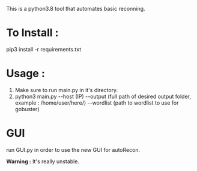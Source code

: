 This is a python3.8 tool that automates basic reconning.


# To Install :

pip3 install -r requirements.txt


# Usage :

1. Make sure to run main.py in it's directory.
2. python3 main.py --host (IP) --output (full path of desired output folder, example : /home/user/here/) --wordlist (path to wordlist to use for gobuster)



# GUI

run GUI.py in order to use the new GUI for autoRecon. 

**Warning :** It's really unstable.
